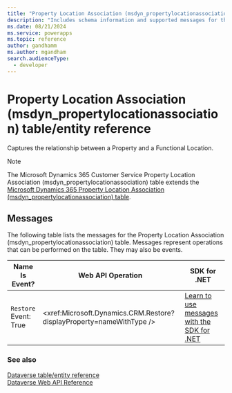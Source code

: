 ```yaml
---
title: "Property Location Association (msdyn_propertylocationassociation) table/entity reference (Microsoft Dynamics 365 Customer Service)"
description: "Includes schema information and supported messages for the Property Location Association (msdyn_propertylocationassociation) table/entity with Microsoft Dynamics 365 Customer Service."
ms.date: 08/21/2024
ms.service: powerapps
ms.topic: reference
author: gandhamm
ms.author: mgandham
search.audienceType: 
  - developer
---
```


# Property Location Association (msdyn_propertylocationassociation) table/entity reference

Captures the relationship between a Property and a Functional Location.

> [!NOTE]
> The Microsoft Dynamics 365 Customer Service Property Location Association (msdyn_propertylocationassociation) table extends the [Microsoft Dynamics 365 Property Location Association (msdyn_propertylocationassociation) table](/dynamics365/developer/entities//msdyn_propertylocationassociation).


## Messages

The following table lists the messages for the Property Location Association (msdyn_propertylocationassociation) table.
Messages represent operations that can be performed on the table. They may also be events.

| Name <br />Is Event? |Web API Operation |SDK for .NET |
| ---- | ----- |----- |
| `Restore`<br />Event: True |<xref:Microsoft.Dynamics.CRM.Restore?displayProperty=nameWithType /> |[Learn to use messages with the SDK for .NET](/power-apps/developer/data-platform/org-service/use-messages)|





### See also

[Dataverse table/entity reference](../about-entity-reference.md)  
[Dataverse Web API Reference](/power-apps/developer/data-platform/webapi/reference/about)   

